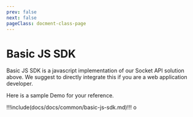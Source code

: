 ```yaml
---
prev: false
next: false
pageClass: docment-class-page
---
```

<RightMenu></RightMenu>
# Basic JS SDK
Basic JS SDK is a javascript implementation of our Socket API solution above. We suggest to directly integrate this if you are a web application developer.

Here is a sample <a :href="$withBase('/basic-js-sdk-demo.zip')">Demo</a> for your reference.

!!!include(docs/docs/common/basic-js-sdk.md)!!!
o
